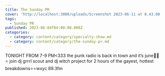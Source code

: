 ```yaml
---
title: The Sunday PR
cover: 'http://localhost:3000/uploads/Screenshot 2023-06-11 at 8.43.08 p.m..png'
tags:
  - Sunday PR
published: 2023-06-04T04:00:00.000Z
categories:
  - category: content/category/specialty-show.md
  - category: content/category/the-sunday-pr.md
---
```


TONIGHT FROM 7-9 PM\<333 the punk radio is back in town and it’s june🖕💪⭐️
join dj grrrl scout and dj witch project for 2 hours of the gayest, hottest breakdowns⭐️⭐️wxyc 89.3fm
